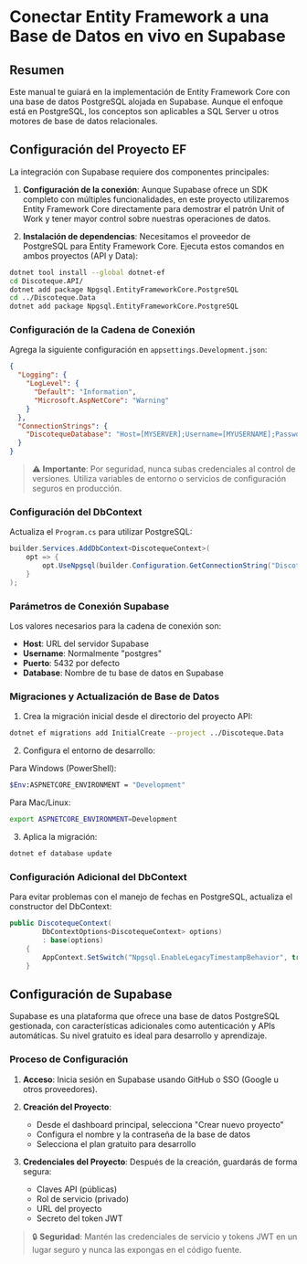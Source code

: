 # Conectar Entity Framework a una Base de Datos en vivo en Supabase

## Resumen

Este manual te guiará en la implementación de Entity Framework Core con una base de datos PostgreSQL alojada en Supabase. Aunque el enfoque está en PostgreSQL, los conceptos son aplicables a SQL Server u otros motores de base de datos relacionales.

## Configuración del Proyecto EF

La integración con Supabase requiere dos componentes principales:

1. **Configuración de la conexión**: Aunque Supabase ofrece un SDK completo con múltiples funcionalidades, en este proyecto utilizaremos Entity Framework Core directamente para demostrar el patrón Unit of Work y tener mayor control sobre nuestras operaciones de datos.

2. **Instalación de dependencias**: Necesitamos el proveedor de PostgreSQL para Entity Framework Core. Ejecuta estos comandos en ambos proyectos (API y Data):

```bash
dotnet tool install --global dotnet-ef
cd Discoteque.API/
dotnet add package Npgsql.EntityFrameworkCore.PostgreSQL 
cd ../Discoteque.Data
dotnet add package Npgsql.EntityFrameworkCore.PostgreSQL 
```

### Configuración de la Cadena de Conexión

Agrega la siguiente configuración en `appsettings.Development.json`:

```json
{
  "Logging": {
    "LogLevel": {
      "Default": "Information",
      "Microsoft.AspNetCore": "Warning"
    }    
  },
  "ConnectionStrings": {
    "DiscotequeDatabase": "Host=[MYSERVER];Username=[MYUSERNAME];Password=[MYPASSWORD];Database=[MYDATABASE]"
  }
}
```

> ⚠️ **Importante**: Por seguridad, nunca subas credenciales al control de versiones. Utiliza variables de entorno o servicios de configuración seguros en producción.

### Configuración del DbContext

Actualiza el `Program.cs` para utilizar PostgreSQL:

```csharp
builder.Services.AddDbContext<DiscotequeContext>(
    opt => {
        opt.UseNpgsql(builder.Configuration.GetConnectionString("DiscotequeDatabase"));
    }    
);
```

### Parámetros de Conexión Supabase

Los valores necesarios para la cadena de conexión son:
- **Host**: URL del servidor Supabase
- **Username**: Normalmente "postgres"
- **Puerto**: 5432 por defecto
- **Database**: Nombre de tu base de datos en Supabase

### Migraciones y Actualización de Base de Datos

1. Crea la migración inicial desde el directorio del proyecto API:

```bash
dotnet ef migrations add InitialCreate --project ../Discoteque.Data
```

2. Configura el entorno de desarrollo:

Para Windows (PowerShell):
```bash
$Env:ASPNETCORE_ENVIRONMENT = "Development"
```

Para Mac/Linux:
```bash
export ASPNETCORE_ENVIRONMENT=Development
```

3. Aplica la migración:
```bash
dotnet ef database update
```

### Configuración Adicional del DbContext

Para evitar problemas con el manejo de fechas en PostgreSQL, actualiza el constructor del DbContext:

```csharp
public DiscotequeContext(
        DbContextOptions<DiscotequeContext> options) 
        : base(options)
    {
        AppContext.SetSwitch("Npgsql.EnableLegacyTimestampBehavior", true);
    }
```

## Configuración de Supabase

Supabase es una plataforma que ofrece una base de datos PostgreSQL gestionada, con características adicionales como autenticación y APIs automáticas. Su nivel gratuito es ideal para desarrollo y aprendizaje.

### Proceso de Configuración

1. **Acceso**: Inicia sesión en Supabase usando GitHub o SSO (Google u otros proveedores).

2. **Creación del Proyecto**: 
   - Desde el dashboard principal, selecciona "Crear nuevo proyecto"
   - Configura el nombre y la contraseña de la base de datos
   - Selecciona el plan gratuito para desarrollo

3. **Credenciales del Proyecto**:
   Después de la creación, guardarás de forma segura:
   - Claves API (públicas)
   - Rol de servicio (privado)
   - URL del proyecto
   - Secreto del token JWT

> 🔒 **Seguridad**: Mantén las credenciales de servicio y tokens JWT en un lugar seguro y nunca las expongas en el código fuente.
